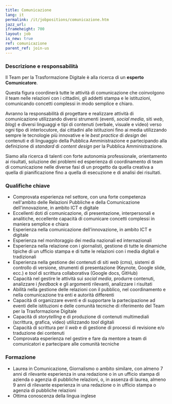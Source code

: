 ```yaml
---
title: Comunicazione
lang: it
permalink: /it/jobpositions/comunicazione.htm
jazz_url: 
iframeheight: 700
layout: job
is_new: true
ref: comunicazione
parent_ref: join-us
---
```


### Descrizione e responsabilità
Il Team per la Trasformazione Digitale è alla ricerca di un **esperto Comunicatore**.

Questa figura coordinerà tutte le attività di comunicazione che coinvolgono il team nelle relazioni con i cittadini, gli addetti stampa e le istituzioni, comunicando concetti complessi in modo semplice e chiaro.

Avranno la responsabilità di progettare e realizzare attività di comunicazione utilizzando diversi strumenti (eventi, *social media*, siti *web*, *blog*) e diversi linguaggi e tipi di contenuti (verbale, visuale e video) verso ogni tipo di interlocutore, dai cittadini alle istituzioni fino ai media utilizzando sempre le tecnologie più innovative e le *best practice* di *design* dei contenuti e di linguaggio della Pubblica Amministrazione e partecipando alla definizione di *standard* di *content design* per la Pubblica Amministrazione.
 
Siamo alla ricerca di talenti con forte autonomia professionale, orientamento ai risultati, soluzione dei problemi ed esperienza di coordinamento di team di comunicazione nelle diverse fasi di un progetto da quella creativa a quella di pianificazione fino a quella di esecuzione e di analisi dei risultati.


### Qualifiche chiave
- Comprovata esperienza nel settore, con una forte competenza nell'ambito delle Relazioni Pubbliche e della Comunicazione dell'innovazione, in ambito ICT e digitale
- Eccellenti doti di comunicazione, di presentazione, interpersonali e analitiche, eccellente capacità di comunicare concetti complessi in maniera semplice e chiara
- Esperienza nella comunicazione dell’innovazione, in ambito ICT e digitale
- Esperienza nel monitoraggio dei media nazionali ed internazionali
- Esperienza nella relazione con i giornalisti, gestione di tutte le dinamiche tipiche di un ufficio stampa e di tutte le relazioni con i media digitali e tradizionali
- Esperienza nella gestione dei contenuti di siti *web* (cms), sistemi di controllo di versione, strumenti di presentazione (Keynote, Google slide, ecc.) e *tool* di scrittura collaborativa (Google docs, GitHub)
- Capacità nel gestire le attività sui *social media*, produrre contenuti, analizzare i *feedback* e gli argomenti rilevanti, analizzare i risultati 
- Abilità nella gestione delle relazioni con il pubblico, nel coordinamento e nella comunicazione tra enti e autorità differenti
- Capacità di organizzare eventi e di supportare la partecipazione ad eventi delle istituzioni e delle comunità tecniche di riferimento del Team per la Trasformazione Digitale 
- Capacità di *storytelling* e di produzione di contenuti multimediali (scrittura, grafica, video) utilizzando *tool* digitali
- Capacità di scrittura per il *web* e di gestione di processi di revisione e/o traduzione dei contenuti
- Comprovata esperienza nel gestire e fare da mentore a team di comunicatori e partecipare alle comunità tecniche


### Formazione
- Laurea in Comunicazione, Giornalismo o ambito similare, con almeno 7 anni di rilevante esperienza in una redazione o in un ufficio stampa di azienda o agenzia di pubbliche relazioni, o, in assenza di laurea, almeno 9 anni di rilevante esperienza in una redazione o in ufficio stampa o agenzia di pubbliche relazioni 
- Ottima conoscenza della lingua inglese
